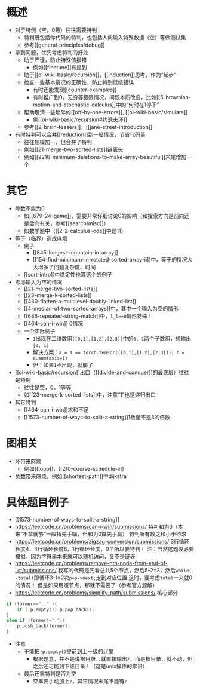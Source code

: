 # 概述
- 对于特例（空，0等）往往需要特判
  - 特判既包括你代码的特判，也包括人肉输入特殊数据（空）等做测试集
  - 参考[[general-principles/debug]]
- 拿到问题，优先考虑特判的好处
  - 助于严谨，防止特殊值报错
    - 例如[[finetune]]有提到
  - 助于[[oi-wiki-basic/recursion]]，[[induction]]思考，作为“起步”
  - 检查一些基本情况的正确性，防止特别低级错误
    - 有时还能发现[[counter-examples]]
    - 有时推广到0，无穷等极限情况，问题本质改变，比如[[5-brownian-motion-and-stochastic-calculus]]中的“何时在1停下”
  - 帮助理清一些琐碎的[[off-by-one-errors]], [[oi-wiki-basic/simulate]]
    - 例[[oi-wiki-basic/recursion#约瑟夫环]]
  - 参考[[2-brain-teasers]]，[[jane-street-introduction]]
- 有时特判可以合并[[reduction]]到一般情况，节省代码量
  - 往往规模加一，但合并了特判
  - 例如[[21-merge-two-sorted-lists]]链表头
  - 例如[[2216-minimum-deletions-to-make-array-beautiful]]末尾增加一个
# 其它
- 除数不能为0
  - 如[[679-24-game]]，需要非常仔细讨论0的影响（和搜索方向是前向还是后向有关，参考[[search/misc]]）
  - 如数学题中（[[2-2-calculus-ode]]中题11）
- 等于（临界）造成麻烦
  - 例子
    - [[845-longest-mountain-in-array]]
    - [[154-find-minimum-in-rotated-sorted-array-ii]]中，等于的情况大大增多了问题复杂度、时间
  - [[sort-intro]]中稳定性也算这个的例子
- 考虑输入为空的情况
  - [[21-merge-two-sorted-lists]]
  - [[23-merge-k-sorted-lists]]
  - [[430-flatten-a-multilevel-doubly-linked-list]]
  - [[4-median-of-two-sorted-arrays]]中，其中一个输入为空的情形
  - [[686-repeated-string-match]]中，`l_l==0`情形特殊！
  - [[464-can-i-win]] 0情况
  - 一个实际例子
    - `1`出现在二维数组`[[0,1],[1,2],[2,3]]`中的`0, 1`两个子数组，想输出`[0, 1]`
    - 解决方案：`a = 1 == torch.tensor([[0,1],[1,2],[2,3]]); b = a.sum(axis=1)`
    - 但：如果`1`不出现，就崩了
- [[oi-wiki-basic/recursion]]出口（[[divide-and-conquer]]的最底层）往往是特例
  - 往往是空，0，1等等
  - 如[[23-merge-k-sorted-lists]]中，注意“1”也是递归出口
- 其它特判
  - [[464-can-i-win]]求和不足
  - [[1573-number-of-ways-to-split-a-string]]1数量不是3的倍数
# 图相关
- 环带来麻烦
  - 例如[[topo]]，[[210-course-schedule-ii]]
- 负数带来麻烦，例如[[shortest-path]]中dijkstra
# 具体题目例子
- [[1573-number-of-ways-to-split-a-string]]
- https://leetcode.cn/problems/can-i-win/submissions/
特判和为0（本来“不拿就够”一般指先手输，但和为0算先手赢）
特判所有数之和小于待求
- https://leetcode.cn/problems/zigzag-conversion/submissions/
3行循环长度4，4行循环长度6，1行循环长度，0？所以要特判！
注：当然这题没必要模拟。因为字符串本来就可以随机访问，又不是链表
- https://leetcode.cn/problems/remove-nth-node-from-end-of-list/submissions/
我写的代码是先看总共5个节点，然后5-2=3，然后`while(--total)`即循环3-1=2次`p=p->next;`走到对应位置
这时，要考虑`total`一来就0的情况！
但是如果用哑节点，那就不需要了（参考官方题解）
- https://leetcode.cn/problems/simplify-path/submissions/
核心部分
```cpp
if (former==".." ){
    if (!p.empty()) p.pop_back();
}
else if (former!="."){
    p.push_back(former);
}
```
- 注意
  - 不能把`!p.empty()`提前到上一级的`if`里
    - 根据题意，并不是说根目录`..`就直接输出`/`，而是根目录`..`就不动，但之后还可能到下级目录！（这是unix操作的常识）
  - 最后还需特判是否为空
    - 空串要手动加上`/`，其它情况末尾不能有`/`